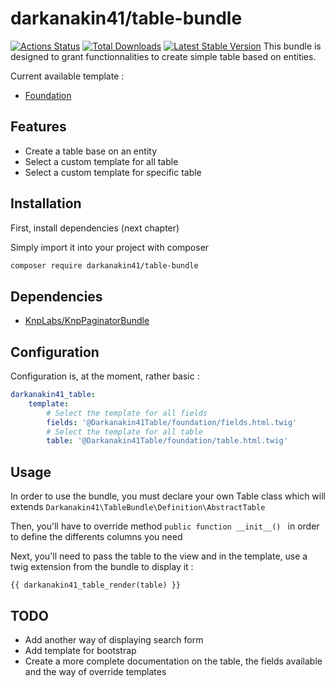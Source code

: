 # darkanakin41/table-bundle

[![Actions Status](https://github.com/darkanakin41/table-bundle/workflows/Quality/badge.svg)](https://github.com/darkanakin41/table-bundle/actions)
[![Total Downloads](https://poser.pugx.org/darkanakin41/table-bundle/downloads.svg)](https://packagist.org/packages/darkanakin41/table-bundle) 
[![Latest Stable Version](https://poser.pugx.org/darkanakin41/table-bundle/v/stable.svg)](https://packagist.org/packages/darkanakin41/table-bundle)
This bundle is designed to grant functionnalities to create simple table based on entities.

Current available template :
* [Foundation](https://foundation.zurb.com/)

## Features

* Create a table base on an entity
* Select a custom template for all table
* Select a custom template for specific table

## Installation
First, install dependencies (next chapter)

Simply import it into your project with composer

```bash
composer require darkanakin41/table-bundle
```

## Dependencies
* [KnpLabs/KnpPaginatorBundle](https://github.com/KnpLabs/KnpPaginatorBundle)

## Configuration
Configuration is, at the moment, rather basic :
```yaml
darkanakin41_table:
    template:
        # Select the template for all fields
        fields: '@Darkanakin41Table/foundation/fields.html.twig'
        # Select the template for all table
        table: '@Darkanakin41Table/foundation/table.html.twig'
```

## Usage
In order to use the bundle, you must declare your own Table class which will extends ```Darkanakin41\TableBundle\Definition\AbstractTable```

Then, you'll have to override method ```public function __init__() ``` in order to define the differents columns you need

Next, you'll need to pass the table to the view and in the template, use a twig extension from the bundle to display it :
```twig
{{ darkanakin41_table_render(table) }}
```

## TODO
* Add another way of displaying search form
* Add template for bootstrap
* Create a more complete documentation on the table, the fields available and the way of override templates
